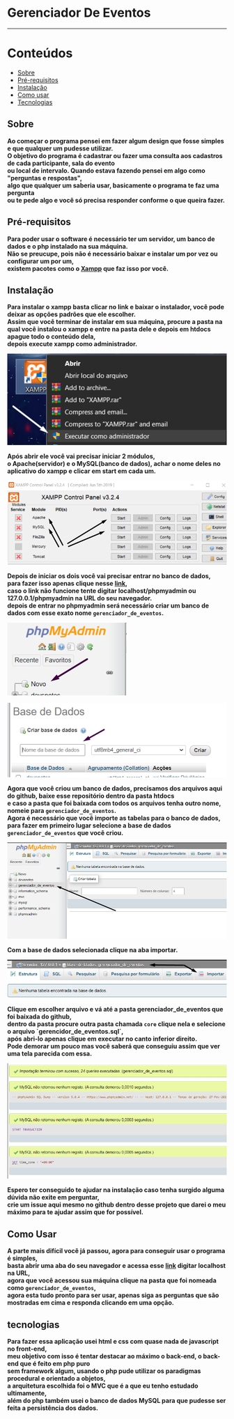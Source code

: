 # Gerenciador De Eventos
---
Conteúdos
=================
   * [Sobre](#Sobre)
   * [Pré-requisitos](#Pré-requisitos)
   * [Instalação](#instalacao)
   * [Como usar](#como-usar)
   * [Tecnologias](#tecnologias)

## Sobre
__Ao começar o programa pensei em fazer algum design que fosse simples e que qualquer um pudesse utilizar.  
O objetivo do programa é cadastrar ou fazer uma consulta aos cadastros de cada participante, sala do evento  
ou local de intervalo. Quando estava fazendo pensei em algo como "perguntas e respostas",  
algo que qualquer um saberia usar, basicamente o programa te faz uma pergunta  
ou te pede algo e você só precisa responder conforme o que queira fazer.__  

## Pré-requisitos
__Para poder usar o software é necessário ter um servidor, um banco de dados e o php instalado na sua máquina.  
Não se preucupe, pois não é necessário baixar e instalar um por vez ou configurar um por um,  
existem pacotes como o [Xampp](https://www.apachefriends.org/pt_br/index.html) que faz isso por você.__  

## Instalação
__Para instalar o xampp basta clicar no link e baixar o instalador, você pode deixar as opções padrões que ele escolher.  
Assim que você terminar de instalar em sua máquina, procure a pasta na qual você instalou o xampp e entre na pasta dele e depois em htdocs  
apague todo o conteúdo dela,  
depois execute xampp como administrador.__  

![executando o xampp](https://github.com/ArturHamannRonconi/gerenciador_de_eventos/blob/master/assets/medias/executandoOXampp.png)    

__Após abrir ele você vai precisar iniciar 2 módulos,  
o Apache(servidor) e o MySQL(banco de dados), achar o nome deles no aplicativo do xampp e clicar em start em cada um.__  

![iniciando o Apache e o MySQL](https://github.com/ArturHamannRonconi/gerenciador_de_eventos/blob/master/assets/medias/iniciandoOApacheEOMySQL.png)  

__Depois de iniciar os dois você vai precisar entrar no banco de dados,  
para fazer isso apenas clique nesse [link](http://localhost/phpmyadmin),  
caso o link não funcione tente digitar localhost/phpmyadmin ou 127.0.0.1/phpmyadmin na URL do seu navegador.  
depois de entrar no phpmyadmin será necessário criar um banco de dados com esse exato nome `gerenciador_de_eventos`.__  

![criando o banco de dados](https://github.com/ArturHamannRonconi/gerenciador_de_eventos/blob/master/assets/medias/criandoBancoDeDados.png)  

![nomeando o banco de dados](https://github.com/ArturHamannRonconi/gerenciador_de_eventos/blob/master/assets/medias/nomeandoBancoDeDados.png)  

__Agora que você criou um banco de dados, precisamos dos arquivos aqui do github, baixe esse repositório dentro da pasta htdocs  
e caso a pasta que foi baixada com todos os arquivos tenha outro nome, nomeie para `gerenciador_de_eventos`.  
Agora é necessário que você importe as tabelas para o banco de dados,  
para fazer em primeiro lugar selecione a base de dados `gerenciador_de_eventos` que você criou.__  

![selecionando base de dados](https://github.com/ArturHamannRonconi/gerenciador_de_eventos/blob/master/assets/medias/selecionandoBaseDeDados.png)  

__Com a base de dados selecionada clique na aba importar.__  

![importando](https://github.com/ArturHamannRonconi/gerenciador_de_eventos/blob/master/assets/medias/importando.png)  

__Clique em escolher arquivo e vá até a pasta gerenciador_de_eventos que foi baixada do github,  
dentro da pasta procure outra pasta chamada `core` clique nela e selecione o arquivo ´gerencidor_de_eventos.sql´,  
após abri-lo apenas clique em executar no canto inferior direito.  
Pode demorar um pouco mas você saberá que conseguiu assim que ver uma tela parecida com essa.__  

![tela](https://github.com/ArturHamannRonconi/gerenciador_de_eventos/blob/master/assets/medias/tela.png)  

__Espero ter conseguido te ajudar na instalação caso tenha surgido alguma dúvida não exite em perguntar,  
crie um issue aqui mesmo no github dentro desse projeto que darei o meu máximo para te ajudar assim que for possível.__

## Como Usar
__A parte mais difícil você já passou, agora para conseguir usar o programa é simples,  
basta abrir uma aba do seu navegador e acessa esse [link](http://localhost/) digitar localhost na URL,  
agora que você acessou sua máquina clique na pasta que foi nomeada como `gerenciador_de_eventos`,  
agora esta tudo pronto para ser usar, apenas siga as perguntas que são mostradas em cima e responda clicando em uma opção.__  

## tecnologias
__Para fazer essa aplicação usei html e css com quase nada de javascript no front-end,  
meu objetivo com isso é tentar destacar ao máximo o back-end, o back-end que é feito em php puro   
sem framework algum, usando o php pude utilizar os paradigmas procedural e orientado a objetos,  
a arquitetura escolhida foi o MVC que é a que eu tenho estudado ultimamente,  
além do php também usei o banco de dados MySQL para que pudesse ser feita a persistência dos dados.__  
